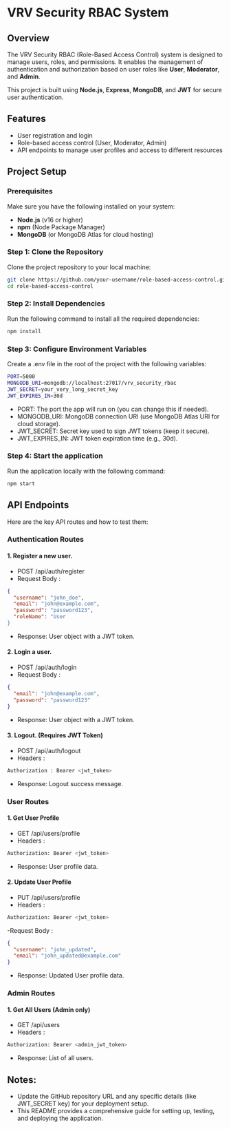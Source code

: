# VRV Security RBAC System

## Overview

The VRV Security RBAC (Role-Based Access Control) system is designed to manage users, roles, and permissions. It enables the management of authentication and authorization based on user roles like **User**, **Moderator**, and **Admin**.

This project is built using **Node.js**, **Express**, **MongoDB**, and **JWT** for secure user authentication.

## Features

- User registration and login
- Role-based access control (User, Moderator, Admin)
- API endpoints to manage user profiles and access to different resources

## Project Setup

### Prerequisites

Make sure you have the following installed on your system:

- **Node.js** (v16 or higher)
- **npm** (Node Package Manager)
- **MongoDB** (or MongoDB Atlas for cloud hosting)

### Step 1: Clone the Repository

Clone the project repository to your local machine:

```bash
git clone https://github.com/your-username/role-based-access-control.git
cd role-based-access-control
```
### Step 2: Install Dependencies

Run the following command to install all the required dependencies:
```bash
npm install
```

### Step 3: Configure Environment Variables
Create a .env file in the root of the project with the following variables:

```bash
PORT=5000
MONGODB_URI=mongodb://localhost:27017/vrv_security_rbac
JWT_SECRET=your_very_long_secret_key
JWT_EXPIRES_IN=30d
```
- PORT: The port the app will run on (you can change this if needed).
- MONGODB_URI: MongoDB connection URI (use MongoDB Atlas URI for cloud storage).
- JWT_SECRET: Secret key used to sign JWT tokens (keep it secure).
- JWT_EXPIRES_IN: JWT token expiration time (e.g., 30d).

### Step 4: Start the application
Run the application locally with the following command:

```bash
npm start
```

## API Endpoints
Here are the key API routes and how to test them:

### Authentication Routes
#### 1. Register a new user.
- POST /api/auth/register
- Request Body :
```json
{
  "username": "john_doe",
  "email": "john@example.com",
  "password": "password123",
  "roleName": "User
}
```
- Response: User object with a JWT token.

#### 2. Login a user.
- POST /api/auth/login
- Request Body :
```json
{
  "email": "john@example.com",
  "password": "password123"
}
```
- Response: User object with a JWT token.

#### 3. Logout. (Requires JWT Token)
- POST /api/auth/logout
- Headers :
```bash
Authorization : Bearer <jwt_token>
```
- Response: Logout success message.

### User Routes
#### 1. Get User Profile
- GET /api/users/profile
- Headers :
```bash
Authorization: Bearer <jwt_token>
```
- Response: User profile data.

#### 2. Update User Profile
- PUT /api/users/profile
- Headers :
```bash
Authorization: Bearer <jwt_token>
```
-Request Body :
```json
{
  "username": "john_updated",
  "email": "john_updated@example.com"
}
```
- Response: Updated User profile data.

### Admin Routes
#### 1. Get All Users (Admin only)
- GET /api/users
- Headers :
```bash
Authorization: Bearer <admin_jwt_token>
```
- Response: List of all users.

## Notes:
- Update the GitHub repository URL and any specific details (like JWT_SECRET key) for your deployment setup.
- This README provides a comprehensive guide for setting up, testing, and deploying the application.